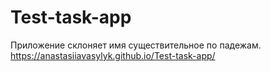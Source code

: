 # Test-task-app
Приложение склоняет имя существительное по падежам.
https://anastasiiavasylyk.github.io/Test-task-app/
